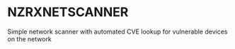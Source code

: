 # NZRXNETSCANNER
Simple network scanner with automated CVE lookup for vulnerable devices on the network
